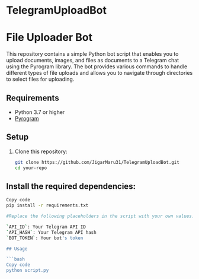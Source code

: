 # TelegramUploadBot

# File Uploader Bot

This repository contains a simple Python bot script that enables you to upload documents, images, and files as documents to a Telegram chat using the Pyrogram library. The bot provides various commands to handle different types of file uploads and allows you to navigate through directories to select files for uploading.

## Requirements

- Python 3.7 or higher
- [Pyrogram](https://docs.pyrogram.org/intro/setup#installing-pyrogram)

## Setup

1. Clone this repository:

   ```bash
   git clone https://github.com/JigarMaru31/TelegramUploadBot.git
   cd your-repo

## Install the required dependencies:

   ```bash
   Copy code
   pip install -r requirements.txt
   
   #Replace the following placeholders in the script with your own values:
   
   `API_ID`: Your Telegram API ID
   `API_HASH`: Your Telegram API hash
   `BOT_TOKEN`: Your bot's token

## Usage

```bash
Copy code
python script.py


